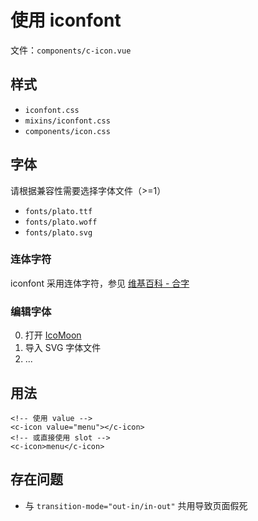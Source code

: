 # 使用 iconfont

文件：`components/c-icon.vue`

## 样式

- `iconfont.css`
- `mixins/iconfont.css`
- `components/icon.css`

## 字体

请根据兼容性需要选择字体文件（>=1）

- `fonts/plato.ttf`
- `fonts/plato.woff`
- `fonts/plato.svg`

### 连体字符

iconfont 采用连体字符，参见 [维基百科 - 合字](https://zh.wikipedia.org/wiki/合字)

### 编辑字体

0. 打开 [IcoMoon](https://icomoon.io/app/#/select)
0. 导入 SVG 字体文件
0. ...

## 用法

``` vue
<!-- 使用 value -->
<c-icon value="menu"></c-icon>
<!-- 或直接使用 slot -->
<c-icon>menu</c-icon>
```

## 存在问题

- 与 `transition-mode="out-in/in-out"` 共用导致页面假死
